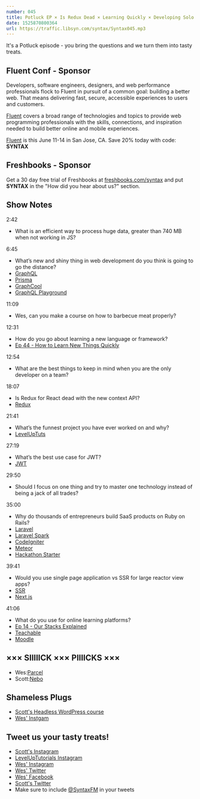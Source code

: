 ```yaml
---
number: 045
title: Potluck EP × Is Redux Dead × Learning Quickly × Developing Solo × Specialist vs Generalist × Funnest Projects × Wes’ BBQ Course
date: 1525870800364
url: https://traffic.libsyn.com/syntax/Syntax045.mp3
---
```


It's a Potluck episode - you bring the questions and we turn them into tasty treats.

## Fluent Conf - Sponsor

Developers, software engineers, designers, and web performance professionals flock to Fluent in pursuit of a common goal: building a better web. That means delivering fast, secure, accessible experiences to users and customers.

[Fluent](https://conferences.oreilly.com/fluent/fl-ca) covers a broad range of technologies and topics to provide web programming professionals with the skills, connections, and inspiration needed to build better online and mobile experiences.

[Fluent](https://conferences.oreilly.com/fluent/fl-ca) is this June 11-14 in San Jose, CA. Save 20% today with code: **SYNTAX**

## Freshbooks - Sponsor

Get a 30 day free trial of Freshbooks at [freshbooks.com/syntax](https://freshbooks.com/syntax) and put **SYNTAX** in the "How did you hear about us?" section.

## Show Notes

2:42

- What is an efficient way to process huge data, greater than 740 MB when not working in JS?

6:45

- What’s new and shiny thing in web development do you think is going to go the distance?
- [GraphQL](https://www.apollographql.com)
- [Prisma](https://www.prisma.io/)
- [GraphCool](https://www.graph.cool/)
- [GraphQL Playground](https://github.com/graphcool/graphql-playground)

11:09

- Wes, can you make a course on how to barbecue meat properly?

12:31

- How do you go about learning a new language or framework?
- [Ep 44 - How to Learn New Things Quickly](https://syntax.fm/show/044/how-to-learn-new-things-quickly)

12:54

- What are the best things to keep in mind when you are the only developer on a team?

18:07

- Is Redux for React dead with the new context API?
- [Redux](https://redux.js.org/)

21:41

- What’s the funnest project you have ever worked on and why?
- [LevelUpTuts](https://leveluptutorials.com)

27:19

- What’s the best use case for JWT?
- [JWT](https://jwt.io/)

29:50

- Should I focus on one thing and try to master one technology instead of being a jack of all trades?

35:00

- Why do thousands of entrepreneurs build SaaS products on Ruby on Rails?
- [Laravel](https://laravel.com/)
- [Laravel Spark](https://spark.laravel.com/)
- [CodeIgniter](https://codeigniter.com/)
- [Meteor](https://www.meteor.com/)
- [Hackathon Starter](https://hackathon-starter-2018.herokuapp.com/)

39:41

- Would you use single page application vs SSR for large reactor view apps?
- [SSR](https://www.npmjs.com/package/react-ssr)
- [Next.js](https://nextjs.org/)

41:06

- What do you use for online learning platforms?
- [Ep 14 - Our Stacks Explained](https://syntax.fm/show/014/our-stacks-explained)
- [Teachable](https://teachable.com/)
- [Moodle](https://moodle.org/)

## ××× SIIIIICK ××× PIIIICKS ×××

- Wes:[Parcel](https://parcelapp.net/)
- Scott:[Nebo](https://www.myscript.com/nebo/)

## Shameless Plugs

- [Scott's Headless WordPress course](https://LevelUpTutorials.com/store)
- [Wes' Instgam](https://instagram.com/wesbos)

## Tweet us your tasty treats!

- [Scott's Instagram](https://www.instagram.com/stolinski/)
- [LevelUpTutorials Instagram](https://www.instagram.com/LevelUpTutorials/)
- [Wes' Instagram](https://www.instagram.com/wesbos/)
- [Wes' Twitter](https://twitter.com/wesbos)
- [Wes' Facebook](https://www.facebook.com/wesbos.developer)
- [Scott's Twitter](https://twitter.com/stolinski)
- Make sure to include [@SyntaxFM](https://twitter.com/SyntaxFM) in your tweets
